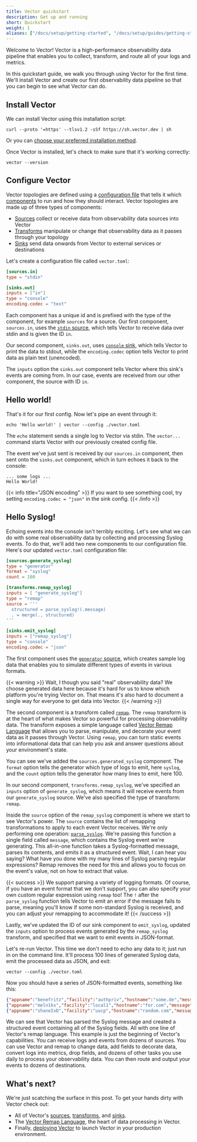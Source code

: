 ```yaml
---
title: Vector quickstart
description: Get up and running
short: Quickstart
weight: 1
aliases: ["/docs/setup/getting-started", "/docs/setup/guides/getting-started"]
---
```


Welcome to Vector! Vector is a high-performance observability data pipeline that enables you to collect, transform, and route all of your logs and metrics.

In this quickstart guide, we walk you through using Vector for the first time. We'll install Vector and create our first observability data pipeline so that you can begin to see what Vector can do.

## Install Vector

We can install Vector using this installation script:

```shell
curl --proto '=https' --tlsv1.2 -sSf https://sh.vector.dev | sh
```

Or you can [choose your preferred installation method][install].

Once Vector is installed, let's check to make sure that it's working correctly:

```shell
vector --version
```

## Configure Vector

Vector topologies are defined using a [configuration file][config] that tells it which [components] to run and how they should interact. Vector topologies are made up of three types of components:

* [Sources] collect or receive data from observability data sources into Vector
* [Transforms] manipulate or change that observability data as it passes through your topology
* [Sinks] send data onwards from Vector to external services or destinations

Let's create a configuration file called `vector.toml`:

```toml filename="vector.toml"
[sources.in]
type = "stdin"

[sinks.out]
inputs = ["in"]
type = "console"
encoding.codec = "text"
```

Each component has a unique id and is prefixed with the type of the component, for example `sources` for a source. Our first component, `sources.in`, uses the [`stdin` source][stdin], which tells Vector to receive data over stdin and is given the ID `in`.

Our second component, `sinks.out`, uses [`console` sink][console], which tells Vector to print the data to stdout, while the `encoding.codec` option tells Vector to print data as plain text (unencoded).

The `inputs` option the `sinks.out` component tells Vector where this sink's events are coming from. In our case, events are received from our other component, the source with ID `in`.

## Hello world!

That's it for our first config. Now let's pipe an event through it:

```shell
echo 'Hello world!' | vector --config ./vector.toml
```

The `echo` statement sends a single log to Vector via stdin. The `vector...` command starts Vector with our previously created config file.

The event we've just sent is received by our `sources.in` component, then sent onto the `sinks.out` component, which in turn echoes it back to the console:

```shell
... some logs ...
Hello World!
```

{{< info title="JSON encoding" >}}
If you want to see something cool, try setting `encoding.codec = "json"` in the sink config.
{{< /info >}}

## Hello Syslog!

Echoing events into the console isn't terribly exciting. Let's see what we can do with some real observability data by collecting and processing Syslog events. To do that, we'll add two new components to our configuration file. Here's our updated `vector.toml` configuration file:

```toml filename="vector.toml"
[sources.generate_syslog]
type = "generator"
format = "syslog"
count = 100

[transforms.remap_syslog]
inputs = [ "generate_syslog"]
type = "remap"
source = '''
  structured = parse_syslog!(.message)
  . = merge(., structured)
'''

[sinks.emit_syslog]
inputs = ["remap_syslog"]
type = "console"
encoding.codec = "json"
```

The first component uses the [`generator` source][generator], which creates sample log data that enables you to simulate different types of events in various formats.

{{< warning >}}
Wait, I though you said "real" observability data? We choose generated data here because it's hard for us to know which platform you're trying Vector on. That means it's also hard to document a single way for everyone to get data into Vector.
{{< /warning >}}

The second component is a transform called [`remap`][remap]. The `remap` transform is at the heart of what makes Vector so powerful for processing observability data. The transform exposes a simple language called [Vector Remap Language][vrl] that allows you to parse, manipulate, and decorate your event data as it passes through Vector. Using `remap`, you can turn static events into informational
data that can help you ask and answer questions about your environment's state.

You can see we've added the `sources.generated_syslog` component. The `format` option tells the generator which type of logs to emit, here `syslog`, and the `count` option tells the generator how many lines to emit, here 100.

In our second component, `transforms.remap_syslog`, we've specified an `inputs` option of `generate_syslog`, which means it will receive events from our `generate_syslog` source. We've also specified the type of transform: `remap`.

Inside the `source` option of the `remap_syslog` component is where we start to see Vector's power. The `source` contains the list of remapping transformations to apply to each event Vector receives. We're only performing one operation: [`parse_syslog`][parse_syslog]. We're passing this function a single field called `message`, which contains the Syslog event we're generating. This all-in-one function takes a Syslog-formatted message, parses its contents, and emits it as a structured event. Wait, I can hear you saying? What have you done with my many lines of Syslog parsing regular expressions? Remap removes the need for this and allows you to focus on the event's value, not on how to extract that value.

{{< success >}}
We support parsing a variety of logging formats. Of course, if you have an event format that we don't support, you can also specify your own custom regular expression using `remap` too! The `!` after the `parse_syslog` function tells Vector to emit an error if the message fails to parse, meaning you'll know if some non-standard Syslog is received, and you can adjust your remapping to accommodate it!
{{< /success >}}

Lastly, we've updated the ID of our sink component to `emit_syslog`, updated the `inputs` option to process events generated by the `remap_syslog` transform, and specified that we want to emit events in JSON-format.

Let's re-run Vector. This time we don't need to echo any data to it; just run in on the command line. It'll process
100 lines of generated Syslog data, emit the processed data as JSON, and exit:
```shell
vector --config ./vector.toml
```

Now you should have a series of JSON-formatted events, something like this:

```json
{"appname":"benefritz","facility":"authpriv","hostname":"some.de","message":"We're gonna need a bigger boat","msgid":"ID191","procid":9473,"severity":"crit","timestamp":"2021-01-20T19:38:55.329Z"}
{"appname":"meln1ks","facility":"local1","hostname":"for.com","message":"Take a breath, let it go, walk away","msgid":"ID451","procid":484,"severity":"debug","timestamp":"2021-01-20T19:38:55.329Z"}
{"appname":"shaneIxD","facility":"uucp","hostname":"random.com","message":"A bug was encountered but not in Vector, which doesn't have bugs","msgid":"ID428","procid":3093,"severity":"alert","timestamp":"2021-01-20T19:38:55.329Z"}
```

We can see that Vector has parsed the Syslog message and created a structured event containing all of the Syslog fields. All with one line of Vector's remap language. This example is just the beginning of Vector's capabilities. You can receive logs and events from dozens of sources. You can use Vector and remap to change data, add fields to decorate data, convert logs into metrics, drop fields, and dozens of other tasks you use daily to process your observability data. You can then route and output your events to dozens of destinations.

## What's next?

We're just scatching the surface in this post. To get your hands dirty with Vector check out:

* All of Vector's [sources][sources], [transforms][transforms], and [sinks][sinks].
* The [Vector Remap Language][vrl], the heart of data processing in Vector.
* Finally, [deploying Vector][deployment] to launch Vector in your production environment.

[components]: /components
[console]: /docs/reference/configuration/sinks/console
[config]: /docs/reference/configuration
[deployment]: /docs/setup/deployment
[generator]: /docs/reference/configuration/sources/generator
[install]: /docs/setup/installation
[parse_syslog]: /docs/reference/vrl/functions/#parse_syslog
[remap]: /docs/reference/configuration/transforms/remap
[sinks]: /docs/reference/configuration/sinks
[sources]: /docs/reference/configuration/sources
[stdin]: /docs/reference/configuration/sources/stdin
[transforms]: /docs/reference/configuration/transforms
[vrl]: /docs/reference/vrl
